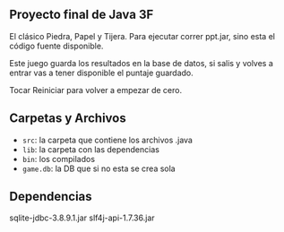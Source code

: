 ## Proyecto final de Java 3F

El clásico Piedra, Papel y Tijera.
Para ejecutar correr ppt.jar, sino esta el código fuente disponible.

Este juego guarda los resultados en la base de datos, si salis y volves a entrar vas a tener disponible el puntaje guardado.

Tocar Reiniciar para volver a empezar de cero.

## Carpetas y Archivos

- `src`: la carpeta que contiene los archivos .java
- `lib`: la carpeta con las dependencias
- `bin`: los compilados
- `game.db`: la DB que si no esta se crea sola

## Dependencias

sqlite-jdbc-3.8.9.1.jar
slf4j-api-1.7.36.jar
